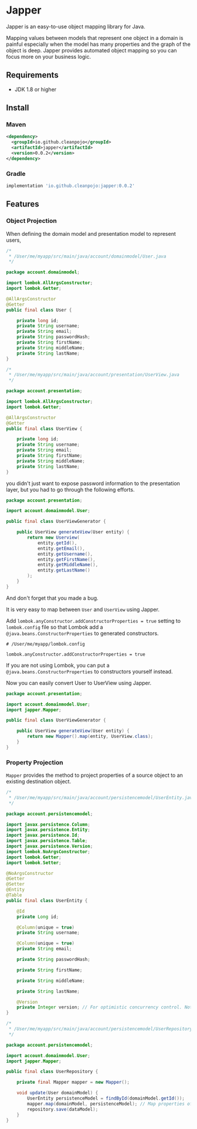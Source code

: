 # Japper

Japper is an easy-to-use object mapping library for Java.

Mapping values between models that represent one object in a domain is painful especially when the model has many properties and the graph of the object is deep. Japper provides automated object mapping so you can focus more on your business logic.

## Requirements

- JDK 1.8 or higher

## Install

### Maven

```xml
<dependency>
  <groupId>io.github.cleanpojo</groupId>
  <artifactId>japper</artifactId>
  <version>0.0.2</version>
</dependency>
```

### Gradle

```groovy
implementation 'io.github.cleanpojo:japper:0.0.2'
```

## Features

### Object Projection

When defining the domain model and presentation model to represent users,

```java
/*
 * /User/me/myapp/src/main/java/account/domainmodel/User.java
 */

package account.domainmodel;

import lombok.AllArgsConstructor;
import lombok.Getter;

@AllArgsConstructor
@Getter
public final class User {

    private long id;
    private String username;
    private String email;
    private String passwordHash;
    private String firstName;
    private String middleName;
    private String lastName;
}
```

```java
/*
 * /User/me/myapp/src/main/java/account/presentation/UserView.java
 */

package account.presentation;

import lombok.AllArgsConstructor;
import lombok.Getter;

@AllArgsConstructor
@Getter
public final class UserView {

    private long id;
    private String username;
    private String email;
    private String firstName;
    private String middleName;
    private String lastName;
}
```
you didn't just want to expose password information to the presentation layer, but you had to go through the following efforts.

```java
package account.presentation;

import account.domainmodel.User;

public final class UserViewGenerator {

    public UserView generateView(User entity) {
        return new Userview(
            entity.getId(),
            entity.getEmail(),
            entity.getUsername(),
            entity.getFirstName(),
            entity.getMiddleName(),
            entity.getLastName()
        );
    }
}
```

And don't forget that you made a bug.

It is very easy to map between `User` and `UserView` using Japper.

Add `lombok.anyConstructor.addConstructorProperties = true` setting to `lombok.config` file so that Lombok add a `@java.beans.ConstructorProperties` to generated constructors.

```text
# /User/me/myapp/lombok.config

lombok.anyConstructor.addConstructorProperties = true
```

If you are not using Lombok, you can put a `@java.beans.ConstructorProperties` to constructors yourself instead.

Now you can easily convert User to UserView using Japper.

```java
package account.presentation;

import account.domainmodel.User;
import japper.Mapper;

public final class UserViewGenerator {

    public UserView generateView(User entity) {
        return new Mapper().map(entity, UserView.class);
    }
}
```

### Property Projection

`Mapper` provides the method to project properties of a source object to an existing destination object.

```java
/*
 * /User/me/myapp/src/main/java/account/persistencemodel/UserEntity.java
 */

package account.persistencemodel;

import javax.persistence.Column;
import javax.persistence.Entity;
import javax.persistence.Id;
import javax.persistence.Table;
import javax.persistence.Version;
import lombok.NoArgsConstructor;
import lombok.Getter;
import lombok.Setter;

@NoArgsConstructor
@Getter
@Setter
@Entity
@Table
public final class UserEntity {

    @Id
    private Long id;

    @Column(unique = true)
    private String username;

    @Column(unique = true)
    private String email;

    private String passwordHash;

    private String firstName;

    private String middleName;

    private String lastName;

    @Version
    private Integer version; // For optimistic concurrency control. Not related to the domain model.
}
```

```java
/*
 * /User/me/myapp/src/main/java/account/persistencemodel/UserRepository.java
 */

package account.persistencemodel;

import account.domainmodel.User;
import japper.Mapper;

public final class UserRepository {

    private final Mapper mapper = new Mapper();

    void update(User domainModel) {
        UserEntity persistenceModel = findById(domainModel.getId());
        mapper.map(domainModel, persistenceModel); // Map properties of 'domainModel' to 'persistenceModel'.
        repository.save(dataModel);
    }
}
```
